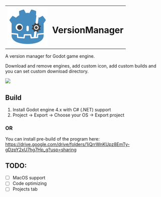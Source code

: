 <table><tr width=64px><td><img src="https://github.com/Utilerain/VersionManager/blob/master/icon.svg"height="128px"></td><td><h1>VersionManager</h1></td></tr></table>

A version manager for Godot game engine.

Download and remove engines, add custom icon, add custom builds and you can set custom download directory.

<img src="https://i.imgur.com/fWl0HpC.png">

## Build
1. Install Godot engine 4.x with C# (.NET) support
2. Project -> Export -> Choose your OS -> Export project
### OR

You can install pre-build of the program here: https://drive.google.com/drive/folders/1iQrrWnKUpz8EmTy-gDzpY2xU7hg7Hp_g?usp=sharing


## TODO:
- [ ] MacOS support
- [ ] Code optimizing
- [ ] Projects tab